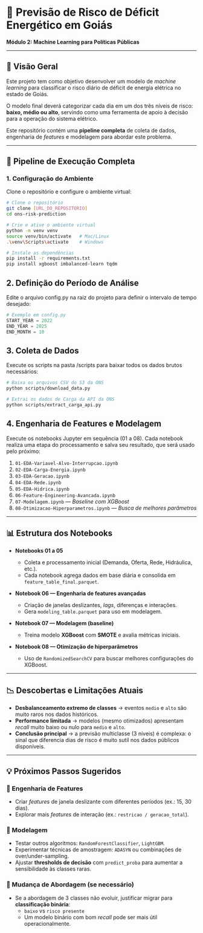 # 🔋 Previsão de Risco de Déficit Energético em Goiás  
**Módulo 2: Machine Learning para Políticas Públicas**

---

## 📌 Visão Geral  
Este projeto tem como objetivo desenvolver um modelo de *machine learning* para classificar o risco diário de déficit de energia elétrica no estado de Goiás.  

O modelo final deverá categorizar cada dia em um dos três níveis de risco: **baixo, médio ou alto**, servindo como uma ferramenta de apoio à decisão para a operação do sistema elétrico.  

Este repositório contém uma **pipeline completa** de coleta de dados, engenharia de *features* e modelagem para abordar este problema.  

---

## 🚀 Pipeline de Execução Completa  

### 1. Configuração do Ambiente  
Clone o repositório e configure o ambiente virtual:

```bash
# Clone o repositório
git clone [URL_DO_REPOSITORIO]
cd ons-risk-prediction

# Crie e ative o ambiente virtual
python -m venv venv
source venv/bin/activate   # Mac/Linux
.\venv\Scripts\activate    # Windows

# Instale as dependências
pip install -r requirements.txt
pip install xgboost imbalanced-learn tqdm
```

## 2. Definição do Período de Análise

Edite o arquivo config.py na raiz do projeto para definir o intervalo de tempo desejado:

```python
# Exemplo em config.py
START_YEAR = 2022
END_YEAR = 2025
END_MONTH = 10

```

## 3. Coleta de Dados

Execute os scripts na pasta /scripts para baixar todos os dados brutos necessários:

```bash
# Baixa os arquivos CSV do S3 da ONS
python scripts/download_data.py

# Extrai os dados de Carga da API da ONS
python scripts/extract_carga_api.py
```

## 4. Engenharia de Features e Modelagem

Execute os notebooks Jupyter em sequência (01 a 08). Cada notebook realiza uma etapa do processamento e salva seu resultado, que será usado pelo próximo:

1. `01-EDA-Variavel-Alvo-Interrupcao.ipynb`
2. `02-EDA-Carga-Energia.ipynb`
3. `03-EDA-Geracao.ipynb`
4. `04-EDA-Rede.ipynb`
5. `05-EDA-Hidrica.ipynb`
6. `06-Feature-Engineering-Avancada.ipynb`
7. `07-Modelagem.ipynb` — *Baseline com XGBoost*
8. `08-Otimizacao-Hiperparametros.ipynb` — *Busca de melhores parâmetros*

---

## 📊 Estrutura dos Notebooks

- **Notebooks 01 a 05**  
  - Coleta e processamento inicial (Demanda, Oferta, Rede, Hidráulica, etc.).  
  - Cada notebook agrega dados em base diária e consolida em `feature_table_final.parquet`.

- **Notebook 06 — Engenharia de features avançadas**  
  - Criação de janelas deslizantes, *lags*, diferenças e interações.  
  - Gera `modeling_table.parquet` para uso em modelagem.

- **Notebook 07 — Modelagem (baseline)**  
  - Treina modelo **XGBoost** com **SMOTE** e avalia métricas iniciais.

- **Notebook 08 — Otimização de hiperparâmetros**  
  - Uso de `RandomizedSearchCV` para buscar melhores configurações do XGBoost.

---

## 📉 Descobertas e Limitações Atuais

- **Desbalanceamento extremo de classes** → eventos `medio` e `alto` são muito raros nos dados históricos.  
- **Performance limitada** → modelos (mesmo otimizados) apresentam *recall* muito baixo ou nulo para `medio` e `alto`.  
- **Conclusão principal** → a previsão multiclasse (3 níveis) é complexa: o sinal que diferencia dias de risco é muito sutil nos dados públicos disponíveis.

---

## 💡 Próximos Passos Sugeridos

### 🔧 Engenharia de Features
- Criar *features* de janela deslizante com diferentes períodos (ex.: 15, 30 dias).  
- Explorar mais *features* de interação (ex.: `restricao / geracao_total`).

### 🤖 Modelagem
- Testar outros algoritmos: `RandomForestClassifier`, `LightGBM`.  
- Experimentar técnicas de amostragem: `ADASYN` ou combinações de over/under-sampling.  
- Ajustar **thresholds de decisão** com `predict_proba` para aumentar a sensibilidade às classes raras.

### 🔀 Mudança de Abordagem (se necessário)
- Se a abordagem de 3 classes não evoluir, justificar migrar para **classificação binária**:  
  - `baixo` vs `risco presente`  
  - Um modelo binário com bom *recall* pode ser mais útil operacionalmente.
